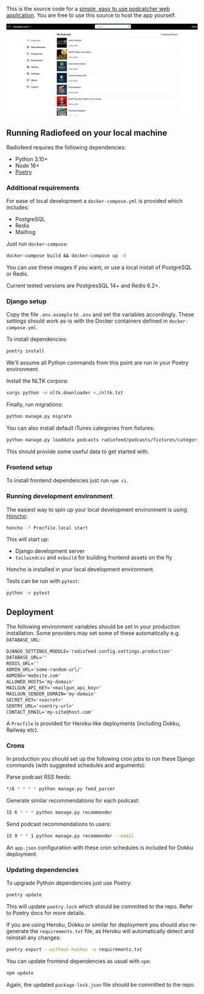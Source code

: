 This is the source code for a [simple, easy to use podcatcher web application](https://radiofeed.me). You are free to use this source to host the app yourself.

![desktop](/screenshots/desktop.png?raw=True)


## Running Radiofeed on your local machine

Radiofeed requires the following dependencies:

* Python 3.10+
* Node 16+
* [Poetry](https://python-poetry.org)

### Additional requirements

For ease of local development a `docker-compose.yml` is provided which includes:

* PostgreSQL
* Redis
* Mailhog

Just run `docker-compose`:

```bash
docker-compose build && docker-compose up -d
```

You can use these images if you want, or use a local install of PostgreSQL or Redis.

Current tested versions are PostgresSQL 14+ and Redis 6.2+.

### Django setup

Copy the file `.env.example` to `.env` and set the variables accordingly. These settings should work as-is with the Docker containers defined in `docker-compose.yml`.

To install dependencies:

```bash
poetry install
```

We'll assume all Python commands from this point are run in your Poetry environment.

Install the NLTK corpora:

```bash
xargs python -m nltk.downloader <./nltk.txt
```

Finally, run migrations:

```bash
python manage.py migrate
```

You can also install default iTunes categories from fixtures:

```bash
python manage.py loaddata podcasts radiofeed/podcasts/fixtures/categories.json.gz
```

This should provide some useful data to get started with.

### Frontend setup

To install frontend dependencies just run `npm ci`.

### Running development environment

The easiest way to spin up your local development environment is using [Honcho](https://honcho.readthedocs.io/):

```bash
honcho -f Procfile.local start
```

This will start up:

* Django development server
* `tailwindcss` and `esbuild` for building frontend assets on the fly

Honcho is installed in your local development environment.

Tests can be run with `pytest`:

```bash
python -m pytest
```

## Deployment

The following environment variables should be set in your production installation. Some providers may set some of these automatically e.g. `DATABASE_URL`:

```
DJANGO_SETTINGS_MODULE='radiofeed.config.settings.production'
DATABASE_URL=''
REDIS_URL=''
ADMIN_URL='some-random-url/'
ADMINS='me@site.com'
ALLOWED_HOSTS='my-domain'
MAILGUN_API_KEY='<mailgun_api_key>'
MAILGUN_SENDER_DOMAIN='my-domain'
SECRET_KEY='<secret>'
SENTRY_URL='<sentry-url>'
CONTACT_EMAIL='my-site@host.com'
```

A `Procfile` is provided for Heroku-like deployments (including Dokku, Railway etc).

### Crons

In production you should set up the following cron jobs to run these Django commands (with suggested schedules and arguments):

Parse podcast RSS feeds:

```bash
*/6 * * * * python manage.py feed_parser
```

Generate similar recommendations for each podcast:

```bash
15 6 * * * python manage.py recommender
```

Send podcast recommendations to users:

```bash
15 9 * * 1 python manage.py recommender --email
```

An `app.json` configuration with these cron schedules is included for Dokku deployment.

### Updating dependencies

To upgrade Python dependencies just use Poetry:

```bash
poetry update
```

This will update `poetry.lock` which should be committed to the repo. Refer to Poetry docs for more details.

If you are using Heroku, Dokku or similar for deployment you should also re-generate the `requirements.txt` file, as Heroku will automatically detect and reinstall any changes:

```bash
poetry export --without-hashes -o requirements.txt
```

You can update frontend dependencies as usual with `npm`:

```bash
npm update
```

Again, the updated `package-lock.json` file should be committed to the repo.
